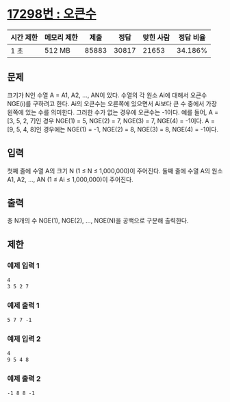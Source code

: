 [17298번 : 오큰수](https://www.acmicpc.net/problem/17298)
=====================================================

| 시간 제한 | 메모리 제한 | 제출 | 정답 | 맞힌 사람 | 정답 비율 |
| --- | --- | --- | --- | --- | --- |
| 1 초 | 512 MB | 85883 | 30817 | 21653 | 34.186% |


문제
--
크기가 N인 수열 A = A1, A2, ..., AN이 있다. 수열의 각 원소 Ai에 대해서 오큰수 NGE(i)를 구하려고 한다. Ai의 오큰수는 오른쪽에 있으면서 Ai보다 큰 수 중에서 가장 왼쪽에 있는 수를 의미한다. 그러한 수가 없는 경우에 오큰수는 -1이다.
예를 들어, A = [3, 5, 2, 7]인 경우 NGE(1) = 5, NGE(2) = 7, NGE(3) = 7, NGE(4) = -1이다. A = [9, 5, 4, 8]인 경우에는 NGE(1) = -1, NGE(2) = 8, NGE(3) = 8, NGE(4) = -1이다.


입력
--
첫째 줄에 수열 A의 크기 N (1 ≤ N ≤ 1,000,000)이 주어진다. 둘째 줄에 수열 A의 원소 A1, A2, ..., AN (1 ≤ Ai ≤ 1,000,000)이 주어진다.


출력
--
총 N개의 수 NGE(1), NGE(2), ..., NGE(N)을 공백으로 구분해 출력한다.


제한
--


### 예제 입력 1
```css
4
3 5 2 7
```


### 예제 출력 1
```css
5 7 7 -1
```


### 예제 입력 2
```css
4
9 5 4 8
```


### 예제 출력 2
```css
-1 8 8 -1
```





